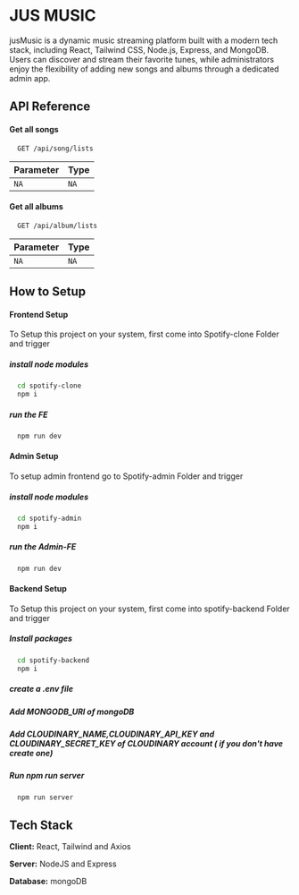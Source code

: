 # JUS MUSIC

jusMusic is a dynamic music streaming platform built with a modern tech stack, including React, Tailwind CSS, Node.js, Express, and MongoDB. Users can discover and stream their favorite tunes, while administrators enjoy the flexibility of adding new songs and albums through a dedicated admin app.

## API Reference

#### Get all songs

```http
  GET /api/song/lists
```

| Parameter | Type |
| :-------- | :--- |
| `NA`      | `NA` |

#### Get all albums

```http
  GET /api/album/lists
```

| Parameter | Type |
| :-------- | :--- |
| `NA`      | `NA` |

## How to Setup

#### Frontend Setup

To Setup this project on your system, first come into Spotify-clone Folder and trigger

##### install node modules

```bash
  cd spotify-clone
  npm i
```

##### run the FE

```bash
  npm run dev
```

#### Admin Setup

To setup admin frontend go to Spotify-admin Folder and trigger

##### install node modules

```bash
  cd spotify-admin
  npm i
```

##### run the Admin-FE

```bash
  npm run dev
```

#### Backend Setup

To Setup this project on your system, first come into spotify-backend Folder and trigger

##### Install packages

```bash
  cd spotify-backend
  npm i
```

##### create a .env file

##### Add MONGODB_URI of mongoDB

##### Add CLOUDINARY_NAME,CLOUDINARY_API_KEY and CLOUDINARY_SECRET_KEY of CLOUDINARY account ( if you don't have create one)

##### Run npm run server

```bash
  npm run server
```

## Tech Stack

**Client:** React, Tailwind and Axios

**Server:** NodeJS and Express

**Database:** mongoDB
